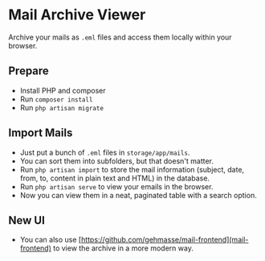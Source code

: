 # Mail Archive Viewer

Archive your mails as `.eml` files and access them locally within your browser.

## Prepare

-   Install PHP and composer
-   Run `composer install`
-   Run `php artisan migrate`

## Import Mails

-   Just put a bunch of `.eml` files in `storage/app/mails`.
-   You can sort them into subfolders, but that doesn't matter.
-   Run `php artisan import` to store the mail information (subject, date, from, to, content in plain text and HTML) in the database.
-   Run `php artisan serve` to view your emails in the browser.
-   Now you can view them in a neat, paginated table with a search option.

## New UI

-   You can also use [https://github.com/gehmasse/mail-frontend](mail-frontend) to view the archive in a more modern way.
